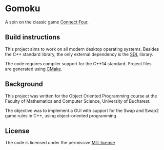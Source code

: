 # Gomoku

A spin on the classic game [Connect Four](https://en.wikipedia.org/wiki/Connect_Four).

## Build instructions

This project aims to work on all modern desktop operating systems.
Besides the C++ standard library, the only external dependency is
the [SDL](https://www.libsdl.org/) library.

The code requires compiler support for the C++14 standard.
Project files are generated using [CMake](https://cmake.org/).

## Background

This project was written for the Object Oriented Programming course
at the Faculty of Mathematics and Computer Science, University of Bucharest.

The objective was to implement a GUI with support for the Swap and Swap2
game rules in C++, using object-oriented programming.

## License

The code is licensed under the permissive [MIT license](LICENSE.txt)
